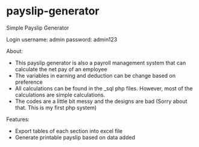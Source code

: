 # payslip-generator
Simple Payslip Generator

Login
username: admin
password: admin123

About:
- This payslip generator is also a payroll management system that can calculate the net pay of an employee
- The variables in earning and deduction can be change based on preference
- All calculations can be found in the _sql php files. However, most of the calculations are simple calculations.
- The codes are a little bit messy and the designs are bad (Sorry about that. This is my first php system)

Features:
- Export tables of each section into excel file
- Generate printable payslip based on data added
